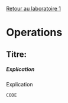 [Retour au laboratoire 1](../TP1/)

# Operations

## Titre:

##### Explication

Explication
 
```
CODE
```